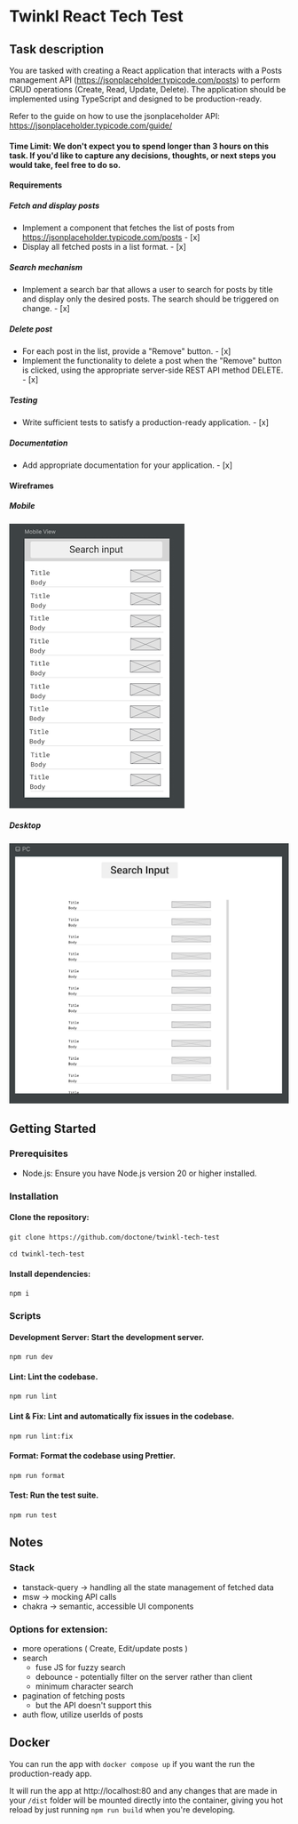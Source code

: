 # Twinkl React Tech Test

## Task description

You are tasked with creating a React application that interacts with a Posts management API (https://jsonplaceholder.typicode.com/posts) to perform CRUD operations (Create, Read, Update, Delete). The application should be implemented using TypeScript and designed to be production-ready.

Refer to the guide on how to use the jsonplaceholder API:
https://jsonplaceholder.typicode.com/guide/

#### Time Limit: We don't expect you to spend longer than 3 hours on this task. If you'd like to capture any decisions, thoughts, or next steps you would take, feel free to do so.

#### Requirements

##### Fetch and display posts

- Implement a component that fetches the list of posts from https://jsonplaceholder.typicode.com/posts - [x]
- Display all fetched posts in a list format. - [x]

##### Search mechanism

- Implement a search bar that allows a user to search for posts by title and display only the desired posts. The search should be triggered on change. - [x]

##### Delete post

- For each post in the list, provide a "Remove" button. - [x]
- Implement the functionality to delete a post when the "Remove" button is clicked, using the appropriate server-side REST API method DELETE. - [x]

##### Testing

- Write sufficient tests to satisfy a production-ready application. - [x]

##### Documentation

- Add appropriate documentation for your application. - [x]

#### Wireframes

##### Mobile

![mobile_view](src/assets/mobile_view.png?raw=true)

##### Desktop

![pc_view](src/assets/pc_view.png?raw=true)

## Getting Started

### Prerequisites

- Node.js: Ensure you have Node.js version 20 or higher installed.

### Installation

#### Clone the repository:

```
git clone https://github.com/doctone/twinkl-tech-test
```

```
cd twinkl-tech-test
```

#### Install dependencies:

```
npm i
```

### Scripts

#### Development Server: Start the development server.

```
npm run dev
```

#### Lint: Lint the codebase.

```
npm run lint
```

#### Lint & Fix: Lint and automatically fix issues in the codebase.

```
npm run lint:fix
```

#### Format: Format the codebase using Prettier.

```
npm run format
```

#### Test: Run the test suite.

```
npm run test
```

## Notes

### Stack

- tanstack-query -> handling all the state management of fetched data
- msw -> mocking API calls
- chakra -> semantic, accessible UI components

### Options for extension:

- more operations ( Create, Edit/update posts )
- search
  - fuse JS for fuzzy search
  - debounce - potentially filter on the server rather than client
  - minimum character search
- pagination of fetching posts
  - but the API doesn't support this
- auth flow, utilize userIds of posts

## Docker

You can run the app with `docker compose up` if you want the run the production-ready app.

It will run the app at http://localhost:80 and any changes that are made in your `/dist` folder will be mounted directly into the container, giving you hot reload by just running `npm run build` when you're developing.
